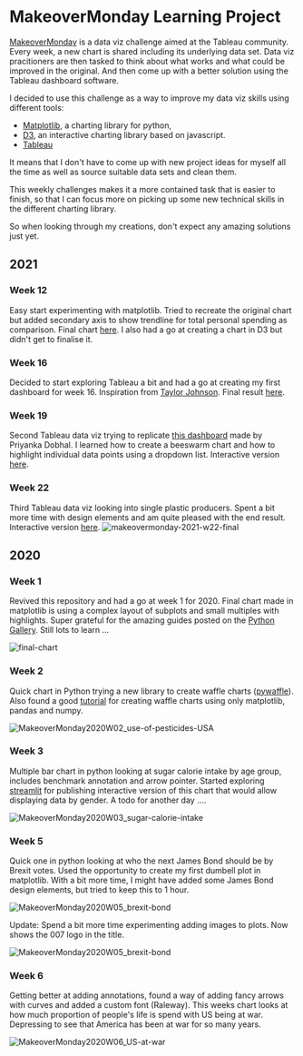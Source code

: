 # MakeoverMonday Learning Project

[MakeoverMonday](https://www.makeovermonday.co.uk/) is a data viz challenge aimed at the Tableau community. Every week, a new chart is shared including its underlying data set. Data viz pracitioners are then tasked to think about what works and what could be improved in the original. And then come up with a better solution using the Tableau dashboard software. 

I decided to use this challenge as a way to improve my data viz skills using different tools:

- [Matplotlib](https://matplotlib.org/), a charting library for python, 
- [D3](https://d3js.org/), an interactive charting library based on javascript. 
- [Tableau](https://public.tableau.com/app/profile/lisa.hornung7353)

It means that I don't have to come up with new project ideas for myself all the time as well as source suitable data sets and clean them. 

This weekly challenges makes it a more contained task that is easier to finish, so that I can focus more on picking up some new technical skills in the different charting library. 

So when looking through my creations, don't expect any amazing solutions just yet. 

## 2021

### Week 12

Easy start experimenting with matplotlib. Tried to recreate the original chart but added secondary axis to show trendline for total personal spending as comparison. Final chart [here](https://github.com/Lisa-Ho/makeover-monday/blob/main/20210321/final-chart.png). I also had a go at creating a chart in D3 but didn't get to finalise it.

### Week 16

Decided to start exploring Tableau a bit and had a go at creating my first dashboard for week 16. Inspiration from [Taylor Johnson](https://twitter.com/TF_Johnston/status/1384518109617430535?s=20). Final result [here](https://public.tableau.com/profile/lisa.hornung7353#!/vizhome/MakeoverMonday-2021-W16/Dashboard).

### Week 19

Second Tableau data viz trying to replicate [this dashboard](https://public.tableau.com/profile/priyanka.dobhal0993#!/vizhome/MakeoverMonday2021Week19-WhatDoes1GBofMobileDataCostinEveryCountry_16216222730720/MOM2021W19) made by Priyanka Dobhal. I learned how to create a beeswarm chart and how to highlight individual data points using a dropdown list. Interactive version [here](https://public.tableau.com/profile/lisa.hornung7353#!/vizhome/MakeoverMonday-2021-W19/Dashboard1).

### Week 22

Third Tableau data viz looking into single plastic producers. Spent a bit more time with design elements and am quite pleased with the end result. Interactive version [here](https://public.tableau.com/app/profile/lisa.hornung7353/viz/MakeoverMonday-2021-W22/Dashboard1). 
![makeovermonday-2021-w22-final](https://user-images.githubusercontent.com/50448656/154820433-1750780f-6ec4-4350-85b3-61ee9dcebae0.PNG)

## 2020

### Week 1

Revived this repository and had a go at week 1 for 2020. Final chart made in matplotlib is using a complex layout of subplots and small multiples with highlights. Super grateful for the amazing guides posted on the [Python Gallery](https://www.python-graph-gallery.com/web-highlighted-lineplot-with-faceting). Still lots to learn ...

![final-chart](https://user-images.githubusercontent.com/50448656/154820316-5d7aa899-d6d1-4091-aa6c-b1c37d8feffc.png)

### Week 2

Quick chart in Python trying a new library to create waffle charts ([pywaffle](https://pywaffle.readthedocs.io/en/latest/index.html)). Also found a good [tutorial](https://regenerativetoday.com/how-to-build-waffle-charts-in-python/) for creating waffle charts using only matplotlib, pandas and numpy. 

![MakeoverMonday2020W02_use-of-pesticides-USA](https://user-images.githubusercontent.com/50448656/154856274-c1487ffa-1b6e-4161-9ea9-6d8ec254be46.png)

### Week 3

Multiple bar chart in python looking at sugar calorie intake by age group, includes benchmark annotation and arrow pointer. Started exploring [streamlit](https://streamlit.io/) for publishing interactive version of this chart that would allow displaying data by gender. A todo for another day ....

![MakeoverMonday2020W03_sugar-calorie-intake](https://user-images.githubusercontent.com/50448656/155895565-568669c4-304c-438a-85c7-e1e4c387bd1b.png)

### Week 5

Quick one in python looking at who the next James Bond should be by Brexit votes. Used the opportunity to create my first dumbell plot in matplotlib. With a bit more time, I might have added some James Bond design elements, but tried to keep this to 1 hour.

![MakeoverMonday2020W05_brexit-bond](https://user-images.githubusercontent.com/50448656/156924672-cbf65a87-2509-4d7c-a6b6-0d11a4a5208a.png)

Update: Spend a bit more time experimenting adding images to plots. Now shows the 007 logo in the title.

![MakeoverMonday2020W05_brexit-bond](https://user-images.githubusercontent.com/50448656/158057502-54aa3cea-2bf2-45d7-a25e-488b323b03fb.png)


### Week 6

Getting better at adding annotations, found a way of adding fancy arrows with curves and added a custom font (Raleway). This weeks chart looks at how much proportion of people's life is spend with US being at war. Depressing to see that America has been at war for so many years. 

![MakeoverMonday2020W06_US-at-war](https://user-images.githubusercontent.com/50448656/158071933-d127fbe7-0fea-4197-86b1-ee315f397749.png)


